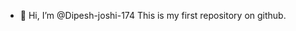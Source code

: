 - 👋 Hi, I’m @Dipesh-joshi-174
This is my first repository on github.

<!---
Dipesh-joshi-174/Dipesh-joshi-174 is a ✨ special ✨ repository because its `README.md` (this file) appears on your GitHub profile.
You can click the Preview link to take a look at your changes.
--->
